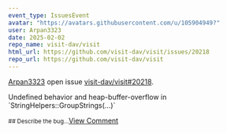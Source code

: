 ```yaml
---
event_type: IssuesEvent
avatar: "https://avatars.githubusercontent.com/u/105904949?"
user: Arpan3323
date: 2025-02-02
repo_name: visit-dav/visit
html_url: https://github.com/visit-dav/visit/issues/20218
repo_url: https://github.com/visit-dav/visit
---
```


<a href='https://github.com/Arpan3323' target='_blank'>Arpan3323</a> open issue <a href='https://github.com/visit-dav/visit/issues/20218' target='_blank'>visit-dav/visit#20218</a>.

<p>Undefined behavior and heap-buffer-overflow in `StringHelpers::GroupStrings(...)`</p><small>## Describe the bug...</small><a href='https://github.com/visit-dav/visit/issues/20218' target='_blank'>View Comment</a>
